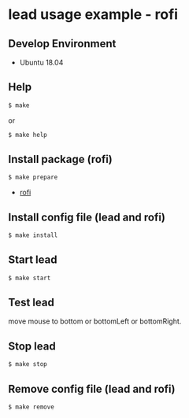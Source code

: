 
# lead usage example - rofi

## Develop Environment

* Ubuntu 18.04

## Help

``` sh
$ make
```

or

``` sh
$ make help
```


## Install package (rofi)

``` sh
$ make prepare
```

* [rofi](https://packages.ubuntu.com/bionic/rofi)


## Install config file (lead and rofi)

``` sh
$ make install
```


## Start lead

``` sh
$ make start
```


## Test lead

move mouse to bottom or bottomLeft or bottomRight.


## Stop lead

``` sh
$ make stop
```


## Remove config file (lead and rofi)

``` sh
$ make remove
```
